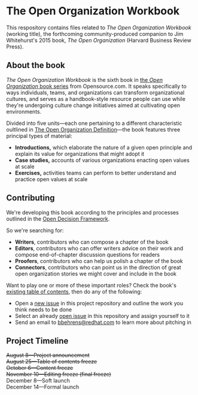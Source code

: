 # The Open Organization Workbook

This respository contains files related to _The Open Organization Workbook_ (working title), the forthcoming community-produced companion to Jim Whitehurst's 2015 book, _The Open Organization_ (Harvard Business Review Press).

## About the book

_The Open Organization Workbook_ is the sixth book in [the _Open Organization_ book series](https://opensource.com/open-organization/resources/book-series) from Opensource.com. It speaks specifically to ways individuals, teams, and organizations can transform organizational cultures, and serves as a handbook-style resource people can use while they're undergoing culture change initiatives aimed at cultivating open environments.

Divided into five units—each one pertaining to a different characteristic oultlined in [The Open Organization Definition](https://opensource.com/open-organization/resources/open-org-definition)—the book features three principal types of material: 

- **Introductions,** which elaborate the nature of a given open principle and explain its value for organizations that might adopt it
- **Case studies,** accounts of various organizations enacting open values at scale
- **Exercises,** activities teams can perform to better understand and practice open values at scale

## Contributing

We're developing this book according to the principles and processes outlined in the [Open Decision Framework](https://opensource.com/open-organization/resources/open-decision-framework).

So we're searching for:

- **Writers**, contributors who can compose a chapter of the book
- **Editors**, contributors who can offer writers advice on their work and compose end-of-chapter discussion questions for readers
- **Proofers**, contributors who can help us polish a chapter of the book
- **Connectors**, contributors who can point us in the direction of great open organization stories we might cover and include in the book

Want to play one or more of these important roles? Check the book's [existing table of contents](https://github.com/open-organization-ambassadors/open-org-workbook/blob/master/open_org_workbook_toc.md), then do any of the following:

- Open a [new issue](https://github.com/open-organization-ambassadors/open-org-workbook/issues) in this project repository and outline the work you think needs to be done
- Select an already [open issue](https://github.com/open-organization-ambassadors/open-org-workbook/issues) in this repository and assign yourself to it
- Send an email to <bbehrens@redhat.com> to learn more about pitching in

## Project Timeline

~~August 8—Project announcement~~  
~~August 25—Table of contents freeze~~  
~~October 6—Content freeze~~  
~~November 10—Editing freeze (final freeze)~~  
December 8—Soft launch  
December 14—Formal launch  
